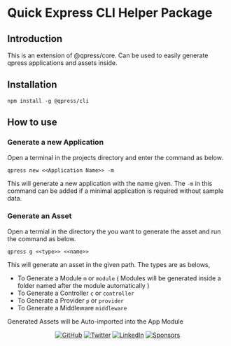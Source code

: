 # Quick Express CLI Helper Package

## Introduction

This is an extension of @qpress/core. Can be used to easily generate qpress applications and assets inside.

## Installation

```
npm install -g @qpress/cli
```

## How to use

### Generate a new Application

Open a terminal in the projects directory and enter the command as below.

```
qpress new <<Application Name>> -m
```

This will generate a new application with the name given. The ```-m``` in this command can be added if a minimal application is required without sample data.

### Generate an Asset

Open a termial in the directory the you want to generate the asset and run the command as below.

```
qpress g <<type>> <<name>>
```

This will generate an asset in the given path.
The types are as belows,
  - To Generate a Module `m` or `module` ( Modules will be generated inside a folder named after the module automatically )
  - To Generate a Controller `c` or `controller`
  - To Generate a Provider `p` or `provider`
  - To Generate a Middleware `middleware`

Generated Assets will be Auto-imported into the App Module


<p align="center">
	<a href="https://github.com/srukshan98"><img src="https://img.shields.io/github/followers/srukshan98.svg?label=GitHub&style=social" alt="GitHub"></a>
	<a href="https://twitter.com/srukshan98"><img src="https://img.shields.io/twitter/follow/srukshan98?label=Twitter&style=social" alt="Twitter"></a>
	<a href="https://www.linkedin.com/in/srukshan98"><img src="https://img.shields.io/badge/LinkedIn--_.svg?style=social&logo=linkedin" alt="LinkedIn"></a>
	<a href="https://www.patreon.com/srukshan98"><img src="https://img.shields.io/badge/Sponsors--_.svg?style=social&logo=github&logoColor=EA4AAA" alt="Sponsors"></a>
</p>

